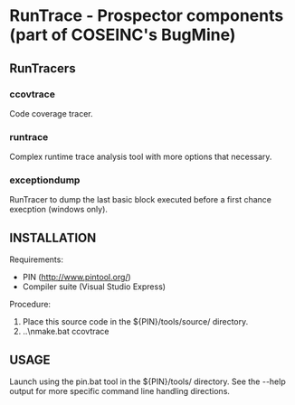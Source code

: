 RunTrace - Prospector components (part of COSEINC's BugMine)
============================================================

RunTracers
----------

### ccovtrace

Code coverage tracer.

### runtrace

Complex runtime trace analysis tool with more options that necessary.

### exceptiondump

RunTracer to dump the last basic block executed before a first chance execption (windows only).

INSTALLATION
------------

Requirements:

*   PIN (http://www.pintool.org/)
*   Compiler suite (Visual Studio Express)

Procedure:

1. Place this source code in the ${PIN}/tools/source/ directory.
2. ..\nmake.bat ccovtrace

USAGE
-----

Launch using the pin.bat tool in the ${PIN}/tools/ directory. See the --help output for more specific command line handling directions.
